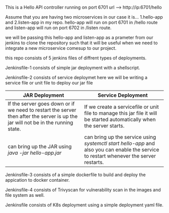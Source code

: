 This is a Hello API controller running on port 6701
url --> http://ip:6701/hello

Assume that you are having two microservices in our case it is...
1.hello-app and 
2.listen-app in my repo.
hello-app will run on port 6701 in /hello route and
listen-app will run on port 6702 in /listen route.

we will be passing this hello-app and listen-app as a prameter from our jenkins to clone the repository such that it will be useful when we need to integrate a new microservice comesup to our project.

this repo consists of 5 jenkins files of diffrent types of deployments.

Jenkinsfile-1 consists of simple jar deployment with a shellscript.

Jenkinsfile-2 consists of service deploymet here we will be writing a service file or unit file to deploy our jar file

| JAR Deployment | Service Deployment |
| -------------- | ------------------ |
| If the server goes down or if we need to restart the server then after the server is up the jar will not be in the running state.	| If we create a servicefile or unit file to manage this jar file it will be started automatically when the server starts. |
| can bring up the JAR using _java -jar hello-app.jar_ | can bring up the service using _systemctl start hello-app_ and also you can enable the service to restart whenever the server restarts. |

Jenkinsfile-3 consists of a simple dockerfile to build and deploy the appication to docker container.

Jenkinsfile-4 consists of Trivyscan for vulnerability scan in the images and file system as well.

Jenkinsfile consists of K8s deployment using a simple deployment yaml file.
